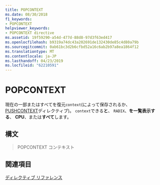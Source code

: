 ```yaml
---
title: POPCONTEXT
ms.date: 08/30/2018
f1_keywords:
- POPCONTEXT
helpviewer_keywords:
- POPCONTEXT directive
ms.assetid: 19f59290-a54d-477d-88d8-97d3f63ed417
ms.openlocfilehash: b9319a74dc43a202691de132430de85c4d80a79b
ms.sourcegitcommit: 0ab61bc3d2b6cfbd52a16c6ab2b97a8ea1864f12
ms.translationtype: MT
ms.contentlocale: ja-JP
ms.lasthandoff: 04/23/2019
ms.locfileid: "62210591"
---
```

# <a name="popcontext"></a>POPCONTEXT

現在の一部またはすべてを復元`context`(によって保存されるか、 [PUSHCONTEXT](../../assembler/masm/pushcontext.md)ディレクティブ)。 `context`できる**と**、 `RADIX`、**を一覧表示する**、 **CPU**、または**すべて**します。

## <a name="syntax"></a>構文

> POPCONTEXT コンテキスト

## <a name="see-also"></a>関連項目

[ディレクティブ リファレンス](../../assembler/masm/directives-reference.md)<br/>